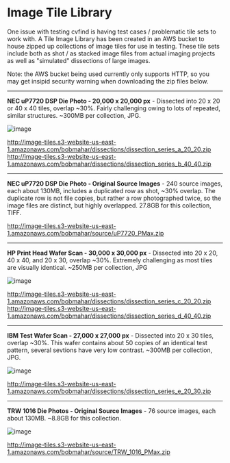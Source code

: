 # Image Tile Library
One issue with testing cvfind is having test cases / problematic tile sets to work with.   A Tile Image Library has been created in an AWS bucket to house zipped up collections of image tiles for use in testing.  These tile sets include both as shot / as stacked image files from actual imaging projects as well as "simulated" dissections of large images.

Note: the AWS bucket being used currently only supports HTTP, so you may get insipid security warning when downloading the zip files below.

---

**NEC uP7720 DSP Die Photo - 20,000 x 20,000 px** - Dissected into 20 x 20 or 40 x 40 tiles, overlap ~30%.
Fairly challenging owing to lots of repeated, similar structures.  ~300MB per collection, JPG.

![image](https://github.com/Bob-O-Rama/cvfind/assets/28986153/312adbdb-48e0-49ad-a816-ca3094598d9b)

http://image-tiles.s3-website-us-east-1.amazonaws.com/bobmahar/dissections/dissection_series_a_20_20.zip
http://image-tiles.s3-website-us-east-1.amazonaws.com/bobmahar/dissections/dissection_series_b_40_40.zip

---

**NEC uP7720 DSP Die Photo - Original Source Images** - 240 source images, each about 130MB, includes a duplicated row as shot, ~30% overlap. The duplicate row is not file copies, but rather a row photographed twice, so the image files are distinct, but highly overlapped.  27.8GB for this collection, TIFF.

http://image-tiles.s3-website-us-east-1.amazonaws.com/bobmahar/source/uP7720_PMax.zip

---

**HP Print Head Wafer Scan - 30,000 x 30,000 px** - Dissected into 20 x 20, 40 x 40, and 20 x 30, overlap ~30%.
Extremely challenging as most tiles are visually identical. ~250MB per collection, JPG

![image](https://github.com/Bob-O-Rama/cvfind/assets/28986153/5cccaf94-284d-434f-a874-c071c1139c1d)

http://image-tiles.s3-website-us-east-1.amazonaws.com/bobmahar/dissections/dissection_series_c_20_20.zip
http://image-tiles.s3-website-us-east-1.amazonaws.com/bobmahar/dissections/dissection_series_d_40_40.zip 

---

**IBM Test Wafer Scan - 27,000 x 27,000 px** - Dissected into 20 x 30 tiles, overlap ~30%.
This wafer contains about 50 copies of an identical test pattern, several sevtions have very low contrast.  ~300MB per collection, JPG.

![image](https://github.com/Bob-O-Rama/cvfind/assets/28986153/3d6aafe6-628f-4021-91dc-a94b8faf126e)

http://image-tiles.s3-website-us-east-1.amazonaws.com/bobmahar/dissections/dissection_series_e_20_30.zip

---

**TRW 1016 Die Photos - Original Source Images** - 76 source images, each about 130MB.   ~8.8GB for this collection.

![image](https://github.com/Bob-O-Rama/cvfind/assets/28986153/eb875563-1fb6-4960-8d16-f0c1785f1c27)

http://image-tiles.s3-website-us-east-1.amazonaws.com/bobmahar/source/TRW_1016_PMax.zip
